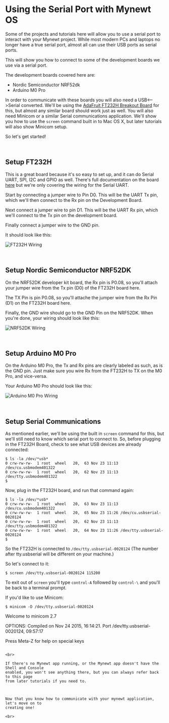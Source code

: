 # Using the Serial Port with Mynewt OS

Some of the projects and tutorials here will allow you to use a serial port
to interact with your Mynewt project. While most modern PCs and laptops
no longer have a true serial port, almost all can use their USB ports
as serial ports. 

This will show you how to connect to some of the development boards
we use via a serial port. 

The development boards covered here are:

* Nordic Semiconductor NRF52dk
* Arduino M0 Pro

In order to communicate with these boards you will also need a USB<-->Serial
converted. We'll be using the [AdaFruit FT232H Breakout Board](https://www.adafruit.com/products/2264) for
this, but almost any similar board should work just as well. You will also
need Minicom or a similar Serial communications application. We'll show you how
to use the `screen` command built in to Mac OS X, but later tutorials will
also show Minicom setup.

So let's get started!

<br>

## Setup FT232H 

This is a great board because it's so easy to set up, and it can do Serial UART,
SPI, I2C and GPIO as well. There's full documentation on the board [here](https://learn.adafruit.com/adafruit-ft232h-breakout/overview)
 but we're only covering the wiring for the Serial UART. 
 
Start by connecting a jumper wire to Pin D0. This will be the UART Tx pin, 
which we'll then connect to the Rx pin on the Development Board.

Next connect a jumper wire to pin D1. This will be the UART Rx pin,
which we'll connect to the Tx pin on the development board.

Finally connect a jumper wire to the GND pin.

It should look like this:

![FT232H Wiring](pics/ft232h.png)

<br>

## Setup Nordic Semiconductor NRF52DK

On the NRF52DK developer kit board, the Rx pin is P0.08, so you'll attach your
jumper wire from the Tx pin (D0) of the FT232H board here.

The TX Pin is pin P0.08, so you'll attache the jumper wire from the Rx Pin (D1)
on the FT232H board here. 

Finally, the GND wire should go to the GND Pin on the NRF52DK. When you're
done, your wiring should look like this:

![NRF52DK Wiring](pics/nrf52dk.png) 

<br>

## Setup Arduino M0 Pro

On the Arduino M0 Pro, the Tx and Rx pins are clearly labeled as such, as is the GND
pin. Just make sure you wire Rx from the FT232H to TX on the M0 Pro, and vice-versa.

Your Arduino M0 Pro should look like this:

![Arduino M0 Pro Wiring](pics/m0pro.png)

<br>

## Setup Serial Communications

As mentioned earlier, we'll be using the built in `screen` command for this, but we'll still 
need to know which serial port to connect to. So, before plugging in the FT232H Board, 
check to see what USB devices are already connected:

```
$ ls -la /dev/*usb*
0 crw-rw-rw-  1 root  wheel   20,  63 Nov 23 11:13 /dev/cu.usbmodem401322
0 crw-rw-rw-  1 root  wheel   20,  62 Nov 23 11:13 /dev/tty.usbmodem401322
$
```

Now, plug in the FT232H board, and run that command again:

```
$ ls -la /dev/*usb*
0 crw-rw-rw-  1 root  wheel   20,  63 Nov 23 11:13 /dev/cu.usbmodem401322
0 crw-rw-rw-  1 root  wheel   20,  65 Nov 23 11:26 /dev/cu.usbserial-0020124
0 crw-rw-rw-  1 root  wheel   20,  62 Nov 23 11:13 /dev/tty.usbmodem401322
0 crw-rw-rw-  1 root  wheel   20,  64 Nov 23 11:26 /dev/tty.usbserial-0020124
$
```

So the FT232H is connected to `/dev/tty.usbserial-0020124` (The number after tty.usbserial
will be different on your machine.)

So let's connect to it:

```
$ screen /dev/tty.usbserial-0020124 115200
```

To exit out of `screen` you'll type `control-A` followed by `control-\` and you'll
be back to a terminal prompt.

If you'd like to use Minicom:

```
$ minicom -D /dev/tty.usbserial-0020124

```
Welcome to minicom 2.7

OPTIONS: 
Compiled on Nov 24 2015, 16:14:21.
Port /dev/tty.usbserial-0020124, 09:57:17

Press Meta-Z for help on special keys
```

<br>

If there's no Mynewt app running, or the Mynewt app doesn't have the Shell and Console
enabled, you won't see anything there, but you can always refer back to this page
from later tutorials if you need to.



Now that you know how to communicate with your mynewt application, let's move on to
creating one!

<br>


